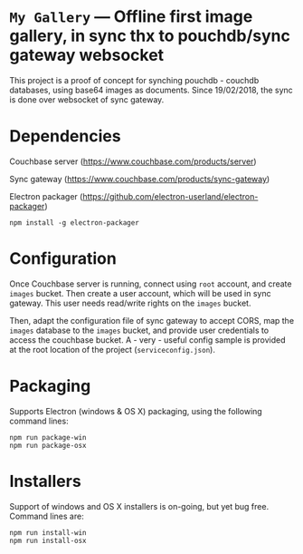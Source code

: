 # `My Gallery` — Offline first image gallery, in sync thx to pouchdb/sync gateway websocket

This project is a proof of concept for synching pouchdb - couchdb databases, using base64 images as documents.
Since 19/02/2018, the sync is done over websocket of sync gateway.

# Dependencies
Couchbase server (https://www.couchbase.com/products/server)

Sync gateway (https://www.couchbase.com/products/sync-gateway)

Electron packager (https://github.com/electron-userland/electron-packager)

`npm install -g electron-packager`

# Configuration
Once Couchbase server is running, connect using `root` account, and create `images` bucket.
Then create a user account, which will be used in sync gateway.
This user needs read/write rights on the `images` bucket.

Then, adapt the configuration file of sync gateway to accept CORS, map the `images` database to the `images` bucket, and provide user credentials to access the couchbase bucket.
A - very - useful config sample is provided at the root location of the project (`serviceconfig.json`).

# Packaging
Supports Electron (windows & OS X) packaging, using the following command lines:

`npm run package-win`<br>
`npm run package-osx`

# Installers
Support of windows and OS X installers is on-going, but yet bug free. Command lines are:

`npm run install-win`<br>
`npm run install-osx`
